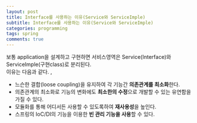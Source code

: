 ```yaml
---
layout: post
title: Interface를 사용하는 이유(Service와 ServiceImple)
subtitle: Interface를 사용하는 이유(Service와 ServiceImple)
categories: programming
tags: spring
comments: true
---
```


보통 application을 설계하고 구현하면 서비스영역은 Service(Interface)와 ServiceImple(구현class)로 분리된다.  
이유는 다음과 같다. ,

- 느슨한 결합(loose coupling)을 유지하여 각 기능간 **의존관계를 최소화**한다.
- 의존관계의 최소화로 기능의 변화에도 **최소한의 수정**으로 개발할 수 있는 유연함을 가질 수 있다.
- 모듈화를 통해 어디서든 사용할 수 있도록하여 **재사용성**을 높인다.
- 스프링의 IoC/DI의 기능을 이용한 **빈 관리 기능을 사용**할 수 있다.